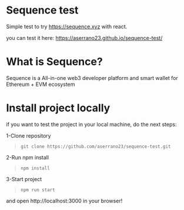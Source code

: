 # Sequence test

Simple test to try https://sequence.xyz with react.

you can test it here: https://aserrano23.github.io/sequence-test/

# What is Sequence?

Sequence is a All-in-one web3 developer platform and smart wallet for Ethereum + EVM ecosystem

# Install project locally

if you want to test the project in your local machine, do the next steps:

1-Clone repository

>`git clone https://github.com/aserrano23/sequence-test.git`

2-Run npm install

>`npm install`

3-Start project

>`npm run start`

and open http://localhost:3000 in your browser!
